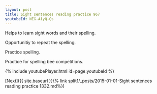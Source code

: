 ```yaml
---
layout: post
title: Sight sentences reading practice 967
youtubeId: NEG-A1yQ-Qs
---
```

 
 
Helps to learn sight words and their spelling.

Opportunitiy to repeat the spelling. 

Practice spelling. 
 
Practice for spelling bee competitions. 
 
{% include youtubePlayer.html id=page.youtubeId %}
 
 

[Next]({{ site.baseurl }}{% link  split1/_posts/2015-01-01-Sight sentences reading practice 1332.md%})
 
